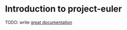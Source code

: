 # Introduction to project-euler

TODO: write [great documentation](http://jacobian.org/writing/what-to-write/)
